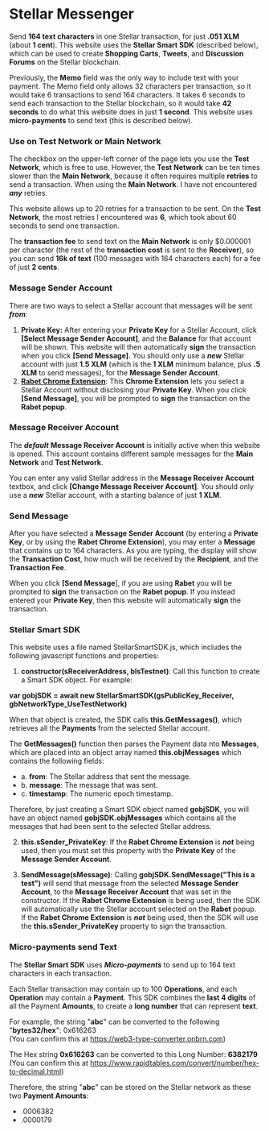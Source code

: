 # Stellar Messenger
Send **164 text characters** in one Stellar transaction, for just **.051 XLM** (about **1 cent**). This website uses the **Stellar Smart SDK** (described below), which can be used to create **Shopping Carts**, **Tweets**, and **Discussion Forums** on the Stellar blockchain.

Previously, the **Memo** field was the only way to include text with your payment. The Memo field only allows 32 characters per transaction, so it would take 6 transactions to send 164 characters. It takes 6 seconds to send each transaction to the Stellar blockchain, so it would take **42 seconds** to do what this website does in just **1 second**. This website uses **micro-payments** to send text (this is described below).

### Use on Test Network or Main Network
The checkbox on the upper-left corner of the page lets you use the **Test Network**, which is free to use. However, the **Test Network** can be ten times slower than the **Main Network**, because it often requires multiple **retries** to send a transaction. When using the **Main Network**. I have not encountered ***any*** retries. 

This website allows up to 20 retries for a transaction to be sent. On the **Test Network**, the most retries I encountered was **6**, which took about 60 seconds to send one transaction.

The **transaction fee** to send text on the **Main Network** is only $0.000001 per character (the rest of the **transaction cost** is sent to the **Receiver**), so you can send **16k of text** (100 messages with 164 characters each) for a fee of just **2 cents**.

### Message Sender Account
There are two ways to select a Stellar account that messages will be sent ***from***:
1. **Private Key:** After entering your **Private Key** for a Stellar Account, click **[Select Message Sender Account]**, and the **Balance** for that account will be shown. 
This website will then automatically **sign** the transaction when you click **[Send Message]**.
You should only use a ***new*** Stellar account with just **1.5 XLM** (which is the **1 XLM** minimum balance, plus **.5 XLM** to send messages), for the **Message Sender Account**.
2. [**Rabet Chrome Extension**](https://chrome.google.com/webstore/detail/rabet/hgmoaheomcjnaheggkfafnjilfcefbmo): This **Chrome Extension** lets you select a Stellar Account without disclosing your **Private Key**. When you click **[Send Message]**, you will be prompted to **sign** the transaction on the **Rabet popup**.

### Message Receiver Account
The ***default*** **Message Receiver Account** is initially active when this website is opened. This account contains different sample messages for the **Main Network** and **Test Network**.

You can enter any valid Stellar address in the **Message Receiver Account** textbox, and click **[Change Message Receiver Account]**. You should only use a ***new*** Stellar account, with a starting balance of just **1 XLM**.

### Send Message
After you have selected a **Message Sender Account** (by entering a **Private Key**, or by using the **Rabet Chrome Extension**), you may enter a **Message** that contains up to 164 characters. As you are typing, the display will show the **Transaction Cost**, how much will be received by the **Recipient**, and the **Transaction Fee**.

When you click **[Send Message**], if you are using **Rabet** you will be prompted to **sign** the transaction on the **Rabet popup**. If you instead entered your **Private Key**, then this website will automatically **sign** the transaction.

### Stellar Smart SDK
This website uses a file named StellarSmartSDK.js, which includes the following javascript functions and properties:

1. **constructor(sReceiverAddress, bIsTestnet)**: 
Call this function to create a Smart SDK object. For example: 

**var gobjSDK = await new StellarSmartSDK(gsPublicKey_Receiver, gbNetworkType_UseTestNetwork)**

When that object is created, the SDK calls **this.GetMessages()**, which retrieves all the **Payments** from the selected Stellar account.

The **GetMessages()** function then parses the Payment data nto **Messages**, which are placed into an object array named **this.objMessages** which contains the following fields:
  * a. **from**: The Stellar address that sent the message.
  * b. **message**: The message that was sent.
  * c. **timestamp**: The numeric epoch timestamp.
  
Therefore, by just creating a Smart SDK object named **gobjSDK**, you will have an object named **gobjSDK.objMessages** which 
contains all the messages that had been sent to the selected Stellar address.

2. **this.sSender_PrivateKey**:
If the **Rabet Chrome Extension** is ***not*** being used, then you must set this property with the **Private Key** of the **Message Sender Account**.

3. **SendMessage(sMessage)**:
Calling **gobjSDK.SendMessage("This is a test")** will send that message from the selected **Message Sender Account**, 
to the **Message Receiver Account** that was set in the constructor.
If the **Rabet Chrome Extension** is being used, then the SDK will automatically use the Stellar account selected on the **Rabet** popup.
If the **Rabet Chrome Extension** is ***not*** being used, then the SDK will use the **this.sSender_PrivateKey** property to sign the transaction.

### Micro-payments send Text

The **Stellar Smart SDK** uses ***Micro-payments*** to send up to 164 text characters in each transaction.

Each Stellar transaction may contain up to 100 **Operations**, and each **Operation** may contain a **Payment**. 
This SDK combines the **last 4 digits** of all the Payment **Amounts**, to create a **long number** that can represent **text**.

For example, the string "**abc**" can be converted to the following "**bytes32/hex**": 0x616263<br>
(You can confirm this at https://web3-type-converter.onbrn.com)

The Hex string **0x616263** can be converted to this Long Number: **6382179**
(You can confirm this at https://www.rapidtables.com/convert/number/hex-to-decimal.html)

Therefore, the string "**abc**" can be stored on the Stellar network as these two **Payment Amounts**:
* .0006382
* .0000179

